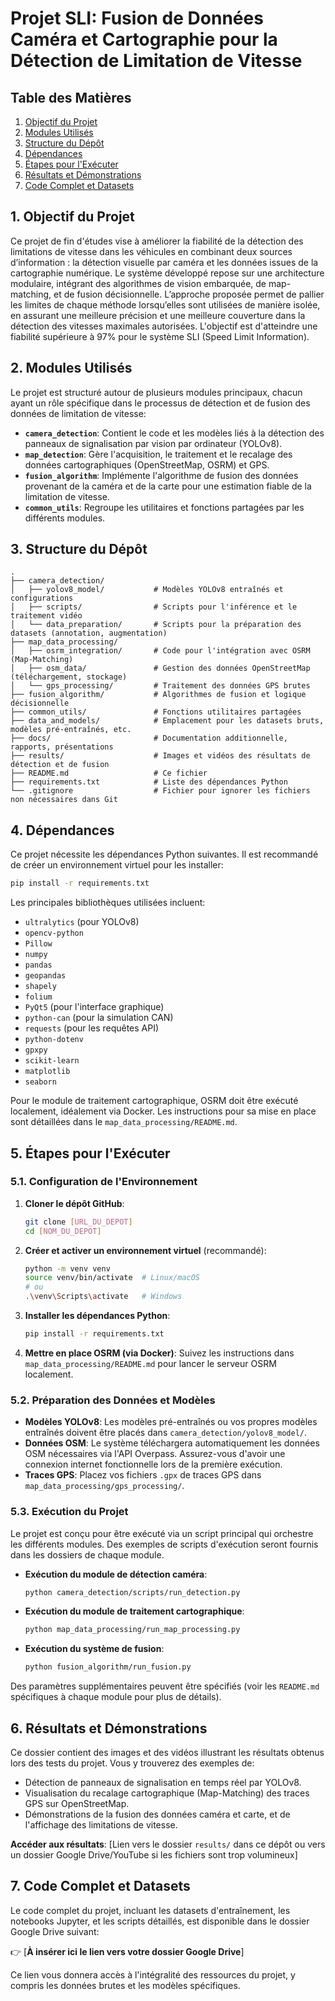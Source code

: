 # Projet SLI: Fusion de Données Caméra et Cartographie pour la Détection de Limitation de Vitesse

## Table des Matières
1. [Objectif du Projet](#objectif-du-projet)
2. [Modules Utilisés](#modules-utilisés)
3. [Structure du Dépôt](#structure-du-dépôt)
4. [Dépendances](#dépendances)
5. [Étapes pour l'Exécuter](#étapes-pour-lexécuter)
6. [Résultats et Démonstrations](#résultats-et-démonstrations)
7. [Code Complet et Datasets](#code-complet-et-datasets)

## 1. Objectif du Projet
Ce projet de fin d'études vise à améliorer la fiabilité de la détection des limitations de vitesse dans les véhicules en combinant deux sources d’information : la détection visuelle par caméra et les données issues de la cartographie numérique. Le système développé repose sur une architecture modulaire, intégrant des algorithmes de vision embarquée, de map-matching, et de fusion décisionnelle. L’approche proposée permet de pallier les limites de chaque méthode lorsqu’elles sont utilisées de manière isolée, en assurant une meilleure précision et une meilleure couverture dans la détection des vitesses maximales autorisées. L'objectif est d'atteindre une fiabilité supérieure à 97% pour le système SLI (Speed Limit Information).

## 2. Modules Utilisés
Le projet est structuré autour de plusieurs modules principaux, chacun ayant un rôle spécifique dans le processus de détection et de fusion des données de limitation de vitesse:

*   **`camera_detection`**: Contient le code et les modèles liés à la détection des panneaux de signalisation par vision par ordinateur (YOLOv8).
*   **`map_detection`**: Gère l'acquisition, le traitement et le recalage des données cartographiques (OpenStreetMap, OSRM) et GPS.
*   **`fusion_algorithm`**: Implémente l'algorithme de fusion des données provenant de la caméra et de la carte pour une estimation fiable de la limitation de vitesse.
*   **`common_utils`**: Regroupe les utilitaires et fonctions partagées par les différents modules.

## 3. Structure du Dépôt
```
. 
├── camera_detection/
│   ├── yolov8_model/           # Modèles YOLOv8 entraînés et configurations
│   ├── scripts/                # Scripts pour l'inférence et le traitement vidéo
│   └── data_preparation/       # Scripts pour la préparation des datasets (annotation, augmentation)
├── map_data_processing/
│   ├── osrm_integration/       # Code pour l'intégration avec OSRM (Map-Matching)
│   ├── osm_data/               # Gestion des données OpenStreetMap (téléchargement, stockage)
│   └── gps_processing/         # Traitement des données GPS brutes
├── fusion_algorithm/           # Algorithmes de fusion et logique décisionnelle
├── common_utils/               # Fonctions utilitaires partagées
├── data_and_models/            # Emplacement pour les datasets bruts, modèles pré-entraînés, etc.
├── docs/                       # Documentation additionnelle, rapports, présentations
├── results/                    # Images et vidéos des résultats de détection et de fusion
├── README.md                   # Ce fichier
├── requirements.txt            # Liste des dépendances Python
└── .gitignore                  # Fichier pour ignorer les fichiers non nécessaires dans Git
```

## 4. Dépendances
Ce projet nécessite les dépendances Python suivantes. Il est recommandé de créer un environnement virtuel pour les installer:

```bash
pip install -r requirements.txt
```

Les principales bibliothèques utilisées incluent:
*   `ultralytics` (pour YOLOv8)
*   `opencv-python`
*   `Pillow`
*   `numpy`
*   `pandas`
*   `geopandas`
*   `shapely`
*   `folium`
*   `PyQt5` (pour l'interface graphique)
*   `python-can` (pour la simulation CAN)
*   `requests` (pour les requêtes API)
*   `python-dotenv`
*   `gpxpy`
*   `scikit-learn`
*   `matplotlib`
*   `seaborn`

Pour le module de traitement cartographique, OSRM doit être exécuté localement, idéalement via Docker. Les instructions pour sa mise en place sont détaillées dans le `map_data_processing/README.md`.

## 5. Étapes pour l'Exécuter

### 5.1. Configuration de l'Environnement
1.  **Cloner le dépôt GitHub**:
    ```bash
    git clone [URL_DU_DEPOT]
    cd [NOM_DU_DEPOT]
    ```
2.  **Créer et activer un environnement virtuel** (recommandé):
    ```bash
    python -m venv venv
    source venv/bin/activate  # Linux/macOS
    # ou
    .\venv\Scripts\activate   # Windows
    ```
3.  **Installer les dépendances Python**:
    ```bash
    pip install -r requirements.txt
    ```
4.  **Mettre en place OSRM (via Docker)**:
    Suivez les instructions dans `map_data_processing/README.md` pour lancer le serveur OSRM localement.

### 5.2. Préparation des Données et Modèles
*   **Modèles YOLOv8**: Les modèles pré-entraînés ou vos propres modèles entraînés doivent être placés dans `camera_detection/yolov8_model/`.
*   **Données OSM**: Le système téléchargera automatiquement les données OSM nécessaires via l'API Overpass. Assurez-vous d'avoir une connexion internet fonctionnelle lors de la première exécution.
*   **Traces GPS**: Placez vos fichiers `.gpx` de traces GPS dans `map_data_processing/gps_processing/`.

### 5.3. Exécution du Projet
Le projet est conçu pour être exécuté via un script principal qui orchestre les différents modules. Des exemples de scripts d'exécution seront fournis dans les dossiers de chaque module.

*   **Exécution du module de détection caméra**:
    ```bash
    python camera_detection/scripts/run_detection.py 
    ```
*   **Exécution du module de traitement cartographique**:
    ```bash
    python map_data_processing/run_map_processing.py 
    ```
*   **Exécution du système de fusion**:
    ```bash
    python fusion_algorithm/run_fusion.py
    ```

Des paramètres supplémentaires peuvent être spécifiés (voir les `README.md` spécifiques à chaque module pour plus de détails).

## 6. Résultats et Démonstrations
Ce dossier contient des images et des vidéos illustrant les résultats obtenus lors des tests du projet. Vous y trouverez des exemples de:

*   Détection de panneaux de signalisation en temps réel par YOLOv8.
*   Visualisation du recalage cartographique (Map-Matching) des traces GPS sur OpenStreetMap.
*   Démonstrations de la fusion des données caméra et carte, et de l'affichage des limitations de vitesse.

**Accéder aux résultats**: [Lien vers le dossier `results/` dans ce dépôt ou vers un dossier Google Drive/YouTube si les fichiers sont trop volumineux]

## 7. Code Complet et Datasets
Le code complet du projet, incluant les datasets d'entraînement, les notebooks Jupyter, et les scripts détaillés, est disponible dans le dossier Google Drive suivant:

👉 [**À insérer ici le lien vers votre dossier Google Drive**]

Ce lien vous donnera accès à l'intégralité des ressources du projet, y compris les données brutes et les modèles spécifiques.


